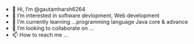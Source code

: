 - 👋 Hi, I’m @gautamharsh6264
- 👀 I’m interested in software devlopment, Web development
- 🌱 I’m currently learning ...programming language  Java core & advance
- 💞️ I’m looking to collaborate on ...
- 📫 How to reach me ...

<!---
gautamharsh6264/gautamharsh6264 is a ✨ special ✨ repository because its `README.md` (this file) appears on your GitHub profile.
You can click the Preview link to take a look at your changes.
--->
